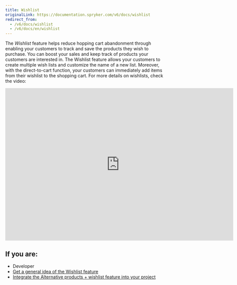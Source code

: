 ```yaml
---
title: Wishlist
originalLink: https://documentation.spryker.com/v6/docs/wishlist
redirect_from:
  - /v6/docs/wishlist
  - /v6/docs/en/wishlist
---
```


      
The *Wishlist* feature helps reduce hopping cart abandonment through enabling your customers to track and save the products they wish to purchase. You can boost your sales and keep track of products your customers are interested in. The Wishlist feature allows your customers to create multiple wish lists and customize the name of a new list. Moreover, with the direct-to-cart function, your customers can immediately add items from their wishlist to the shopping cart.
For more details on wishlists, check the video:
<iframe src="https://spryker.wistia.com/medias/g7hzsa9xw7" title="Wishlists" allowtransparency="true" frameborder="0" scrolling="no" class="wistia_embed" name="wistia_embed" allowfullscreen="0" mozallowfullscreen="0" webkitallowfullscreen="0" oallowfullscreen="0" msallowfullscreen="0" width="720" height="480"></iframe>

## If you are:

<div class="mr-container">
    <div class="mr-list-container">
        <!-- col1 -->
        <div class="mr-col">
            <ul class="mr-list mr-list-green">
                <li class="mr-title">Developer</li>
                <li><a href="https://documentation.spryker.com/docs/wishlist-feature-overview" class="mr-link">Get a general idea of the Wishlist feature</a></li>
                <!---<li><a href="https://documentation.spryker.com/docs/ht-adding-new-tag-for-comment" class="mr-link">Add a new tag for comment</a></li>-->
                <li><a href="https://documentation.spryker.com/docs/alternative-products-wishlist-feature-integration" class="mr-link">Integrate the Alternative products + wishlist feature into your project</a></li>
                </ul>
        </div>
 <!-- col3 -->
      </div>
</div>
